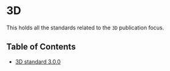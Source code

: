 # 3D

This holds all the standards related to the `3D` publication focus.

## Table of Contents

- [3D standard 3.0.0](./3.0.0/README.md)
